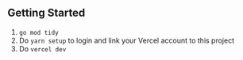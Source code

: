 ## Getting Started

1. `go mod tidy`
2. Do `yarn setup` to login and link your Vercel account to this project
3. Do `vercel dev`
